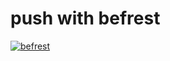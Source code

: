 # push with befrest

[![befrest](https://img.shields.io/travis/rust-lang/rust.svg)](https://bef.rest/documentation)